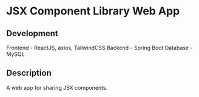 # JSX Component Library Web App

## Development
Frontend - ReactJS, axios, TailwindCSS
Backend - Spring Boot
Database - MySQL

## Description
A web app for sharing JSX components.